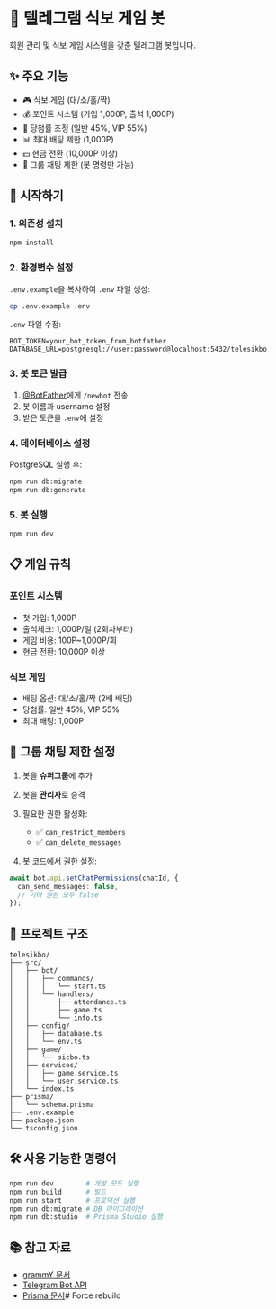 # 🎲 텔레그램 식보 게임 봇

회원 관리 및 식보 게임 시스템을 갖춘 텔레그램 봇입니다.

## ✨ 주요 기능

- 🎮 식보 게임 (대/소/홀/짝)
- 💰 포인트 시스템 (가입 1,000P, 출석 1,000P)
- 🎯 당첨률 조정 (일반 45%, VIP 55%)
- 📊 최대 배팅 제한 (1,000P)
- 💵 현금 전환 (10,000P 이상)
- 🚫 그룹 채팅 제한 (봇 명령만 가능)

## 🚀 시작하기

### 1. 의존성 설치

```bash
npm install
```

### 2. 환경변수 설정

`.env.example`을 복사하여 `.env` 파일 생성:

```bash
cp .env.example .env
```

`.env` 파일 수정:

```env
BOT_TOKEN=your_bot_token_from_botfather
DATABASE_URL=postgresql://user:password@localhost:5432/telesikbo
```

### 3. 봇 토큰 발급

1. [@BotFather](https://t.me/botfather)에게 `/newbot` 전송
2. 봇 이름과 username 설정
3. 받은 토큰을 `.env`에 설정

### 4. 데이터베이스 설정

PostgreSQL 실행 후:

```bash
npm run db:migrate
npm run db:generate
```

### 5. 봇 실행

```bash
npm run dev
```

## 📋 게임 규칙

### 포인트 시스템
- 첫 가입: 1,000P
- 출석체크: 1,000P/일 (2회차부터)
- 게임 비용: 100P~1,000P/회
- 현금 전환: 10,000P 이상

### 식보 게임
- 배팅 옵션: 대/소/홀/짝 (2배 배당)
- 당첨률: 일반 45%, VIP 55%
- 최대 배팅: 1,000P

## 🔐 그룹 채팅 제한 설정

1. 봇을 **슈퍼그룹**에 추가
2. 봇을 **관리자**로 승격
3. 필요한 권한 활성화:
   - ✅ `can_restrict_members`
   - ✅ `can_delete_messages`

4. 봇 코드에서 권한 설정:

```typescript
await bot.api.setChatPermissions(chatId, {
  can_send_messages: false,
  // 기타 권한 모두 false
});
```

## 📁 프로젝트 구조

```
telesikbo/
├── src/
│   ├── bot/
│   │   ├── commands/
│   │   │   └── start.ts
│   │   └── handlers/
│   │       ├── attendance.ts
│   │       ├── game.ts
│   │       └── info.ts
│   ├── config/
│   │   ├── database.ts
│   │   └── env.ts
│   ├── game/
│   │   └── sicbo.ts
│   ├── services/
│   │   ├── game.service.ts
│   │   └── user.service.ts
│   └── index.ts
├── prisma/
│   └── schema.prisma
├── .env.example
├── package.json
└── tsconfig.json
```

## 🛠️ 사용 가능한 명령어

```bash
npm run dev        # 개발 모드 실행
npm run build      # 빌드
npm run start      # 프로덕션 실행
npm run db:migrate # DB 마이그레이션
npm run db:studio  # Prisma Studio 실행
```

## 📚 참고 자료

- [grammY 문서](https://grammy.dev/)
- [Telegram Bot API](https://core.telegram.org/bots/api)
- [Prisma 문서](https://www.prisma.io/docs)# Force rebuild
